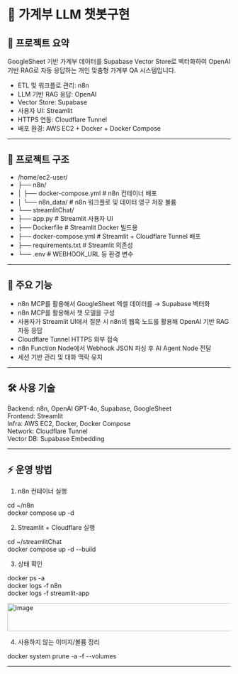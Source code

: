 # 🧠 가계부 LLM 챗봇구현

## 📌 프로젝트 요약

GoogleSheet 기반 가계부 데이터를 Supabase Vector Store로 벡터화하여 OpenAI 기반 RAG로 자동 응답하는 개인 맞춤형 가계부 QA 시스템입니다.

- ETL 및 워크플로 관리: n8n
- LLM 기반 RAG 응답: OpenAI
- Vector Store: Supabase
- 사용자 UI: Streamlit
- HTTPS 연동: Cloudflare Tunnel
- 배포 환경: AWS EC2 + Docker + Docker Compose

---

## 📂 프로젝트 구조

* /home/ec2-user/
* ├── n8n/
* │   ├── docker-compose.yml         # n8n 컨테이너 배포
* │   └── n8n_data/                  # n8n 워크플로 및 데이터 영구 저장 볼륨
* └── streamlitChat/
*    ├── app.py                     # Streamlit 사용자 UI
*    ├── Dockerfile                 # Streamlit Docker 빌드용
*    ├── docker-compose.yml         # Streamlit + Cloudflare Tunnel 배포
*    ├── requirements.txt           # Streamlit 의존성
*    └── .env                       # WEBHOOK_URL 등 환경 변수

---

## 🚀 주요 기능

- n8n MCP를 활용해서 GoogleSheet 엑셀 데이터를 → Supabase 벡터화
- n8n MCP를 활용해서 챗 모델을 구성
- 사용자가 Streamlit UI에서 질문 시 n8n의 웹훅 노드를 활용해 OpenAI 기반 RAG 자동 응답
- Cloudflare Tunnel HTTPS 외부 접속
- n8n Function Node에서 Webhook JSON 파싱 후 AI Agent Node 전달
- 세션 기반 관리 및 대화 맥락 유지

---

## 🛠️ 사용 기술

Backend: n8n, OpenAI GPT-4o, Supabase, GoogleSheet  
Frontend: Streamlit  
Infra: AWS EC2, Docker, Docker Compose  
Network: Cloudflare Tunnel  
Vector DB: Supabase Embedding

---

## ⚡ 운영 방법

1. n8n 컨테이너 실행

cd ~/n8n  
docker compose up -d

2. Streamlit + Cloudflare 실행

cd ~/streamlitChat  
docker compose up -d --build

3. 상태 확인

docker ps -a  
docker logs -f n8n  
docker logs -f streamlit-app

<img width="1710" height="63" alt="image" src="https://github.com/user-attachments/assets/f374f8dc-4878-4673-8d0b-c094a5508eb5" />


4. 사용하지 않는 이미지/볼륨 정리

docker system prune -a -f --volumes

---

